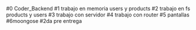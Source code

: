 #0 Coder_Backend
#1 trabajo en memoria users y products 
#2 trabajo en fs products y users
#3 trabajo con servidor
#4 trabajo con router
#5 pantallas
#6moongose
#2da pre entrega